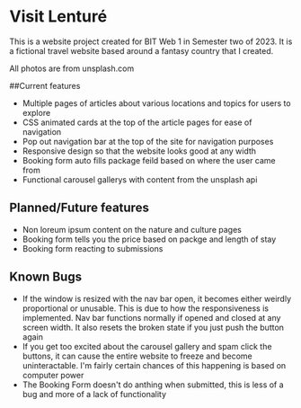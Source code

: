 # Visit Lenturé

This is a website project created for BIT Web 1 in Semester two of 2023. It is a fictional travel website based around a fantasy country that I created.

All photos are from unsplash.com

##Current features
- Multiple pages of articles about various locations and topics for users to explore
- CSS animated cards at the top of the article pages for ease of navigation
- Pop out navigation bar at the top of the site for navigation purposes
- Responsive design so that the website looks good at any width
- Booking form auto fills package feild based on where the user came from
- Functional carousel gallerys with content from the unsplash api

## Planned/Future features

- Non loreum ipsum content on the nature and culture pages
- Booking form tells you the price based on packge and length of stay
- Booking form reacting to submissions

## Known Bugs

- If the window is resized with the nav bar open, it becomes either weirdly proportional or unusable. This is due to how the responsiveness is implemented. Nav bar functions normally if opened and closed at any screen width. It also resets the broken state if you just push the button again
- If you get too excited about the carousel gallery and spam click the buttons, it can cause the entire website to freeze and become uninteractable. I'm fairly certain chances of this happening is based on computer power
- The Booking Form doesn't do anthing when submitted, this is less of a bug and more of a lack of functionality
